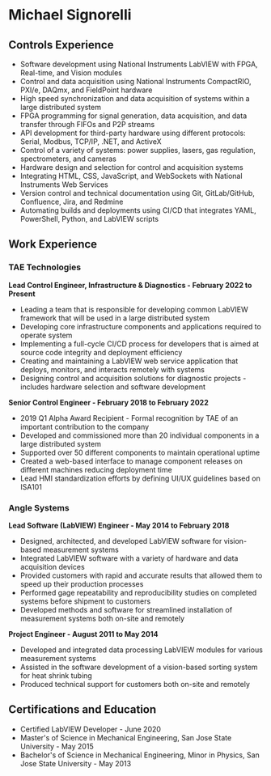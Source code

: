 # Michael Signorelli

## Controls Experience

- Software development using National Instruments LabVIEW with FPGA, Real-time, and Vision modules
- Control and data acquisition using National Instruments CompactRIO, PXI/e, DAQmx, and FieldPoint hardware
- High speed synchronization and data acquisition of systems within a large distributed system
- FPGA programming for signal generation, data acquisition, and data transfer through FIFOs and P2P streams
- API development for third-party hardware using different protocols: Serial, Modbus, TCP/IP, .NET, and ActiveX
- Control of a variety of systems: power supplies, lasers, gas regulation, spectrometers, and cameras
- Hardware design and selection for control and acquisition systems
- Integrating HTML, CSS, JavaScript, and WebSockets with National Instruments Web Services
- Version control and technical documentation using Git, GitLab/GitHub, Confluence, Jira, and Redmine
- Automating builds and deployments using CI/CD that integrates YAML, PowerShell, Python, and LabVIEW scripts

## Work Experience

### TAE Technologies
**Lead Control Engineer, Infrastructure & Diagnostics - February 2022 to Present**

- Leading a team that is responsible for developing common LabVIEW framework that will be used in a large distributed system
- Developing core infrastructure components and applications required to operate system
- Implementing a full-cycle CI/CD process for developers that is aimed at source code integrity and deployment efficiency
- Creating and maintaining a LabVIEW web service application that deploys, monitors, and interacts remotely with systems
- Designing control and acquisition solutions for diagnostic projects - includes hardware selection and software development

**Senior Control Engineer - February 2018 to February 2022**

- 2019 Q1 Alpha Award Recipient - Formal recognition by TAE of an important contribution to the company
- Developed and commissioned more than 20 individual components in a large distributed system
- Supported over 50 different components to maintain operational uptime
- Created a web-based interface to manage component releases on different machines reducing deployment time
- Lead HMI standardization efforts by defining UI/UX guidelines based on ISA101

### Angle Systems
**Lead Software (LabVIEW) Engineer - May 2014 to February 2018**
- Designed, architected, and developed LabVIEW software for vision-based measurement systems
- Integrated LabVIEW software with a variety of hardware and data acquisition devices
- Provided customers with rapid and accurate results that allowed them to speed up their production processes
- Performed gage repeatability and reproducibility studies on completed systems before shipment to customers
- Developed methods and software for streamlined installation of measurement systems both on-site and remotely

**Project Engineer - August 2011 to May 2014**
- Developed and integrated data processing LabVIEW modules for various measurement systems
- Assisted in the software development of a vision-based sorting system for heat shrink tubing
- Produced technical support for customers both on-site and remotely

## Certifications and Education

- Certified LabVIEW Developer - June 2020
- Master's of Science in Mechanical Engineering, San Jose State University - May 2015
- Bachelor's of Science in Mechanical Engineering, Minor in Physics, San Jose State University - May 2013